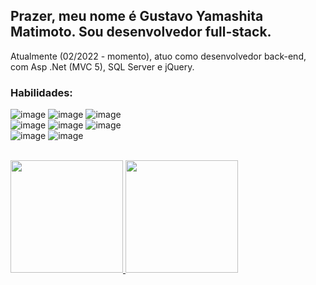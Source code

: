 ## Prazer, meu nome é Gustavo Yamashita Matimoto. Sou desenvolvedor full-stack.

<div>
  <p>Atualmente (02/2022 - momento), atuo como desenvolvedor back-end, com Asp .Net (MVC 5), SQL Server e jQuery.</p>
</div>
  
<h3>Habilidades:</h3>
  
![image](https://img.shields.io/badge/JavaScript-323330?style=for-the-badge&logo=javascript&logoColor=F7DF1E)
![image](https://img.shields.io/badge/TypeScript-007ACC?style=for-the-badge&logo=typescript&logoColor=white)
![image](https://img.shields.io/badge/C%23-239120?style=for-the-badge&logo=c-sharp&logoColor=white)
<br/> ![image](https://img.shields.io/badge/React-20232A?style=for-the-badge&logo=react&logoColor=61DAFB)
![image](https://img.shields.io/badge/next.js-000000?style=for-the-badge&logo=nextdotjs&logoColor=white)
![image](https://img.shields.io/badge/Microsoft_SQL_Server-CC2927?style=for-the-badge&logo=microsoft-sql-server&logoColor=white)
<br/> ![image](https://img.shields.io/badge/jQuery-0769AD?style=for-the-badge&logo=jquery&logoColor=white)
![image](https://img.shields.io/badge/Node.js-43853D?style=for-the-badge&logo=node.js&logoColor=white)

<br/>

<div>
  <a href="https://github.com/GustavoYM01">
  <img height="180em" src="https://github-readme-stats.vercel.app/api?username=GustavoYM01&show_icons=true&theme=dark&include_all_commits=true&count_private=true"/>
  <img height="180em" src="https://github-readme-stats.vercel.app/api/top-langs/?username=GustavoYM01&layout=compact&langs_count=7&theme=dark"/>
</div>
